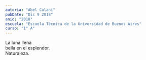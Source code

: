 ```yaml
---
autoria: "Abel Calani"
pubDate: "Dic 9 2018"
anio: "2018"
escuela: "Escuela Técnica de la Universidad de Buenos Aires"
curso: "1° A"
---
```

La luna llena\
bella en el esplendor.\
Naturaleza.
